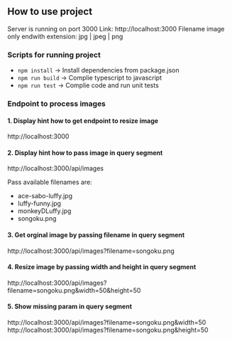 ## How to use project
Server is running on port 3000
Link: http://localhost:3000
Filename image only endwith extension: jpg | jpeg | png

### Scripts for running project
- ```npm install``` -> Install dependencies from package.json
- ```npm run build``` -> Complie typescript to javascript
- ```npm run test``` -> Complie code and run unit tests


### Endpoint to process images

#### 1. Display hint how to get endpoint to resize image
http://localhost:3000

#### 2. Display hint how to pass image in query segment
http://localhost:3000/api/images

Pass available filenames are: 
- ace-sabo-luffy.jpg
- luffy-funny.jpg
- monkeyDLuffy.jpg
- songoku.png

#### 3. Get orginal image by passing filename in query segment
http://localhost:3000/api/images?filename=songoku.png

#### 4. Resize image by passing width and height in query segment
http://localhost:3000/api/images?filename=songoku.png&width=50&height=50

#### 5. Show missing param in query segment
http://localhost:3000/api/images?filename=songoku.png&width=50
http://localhost:3000/api/images?filename=songoku.png&height=50